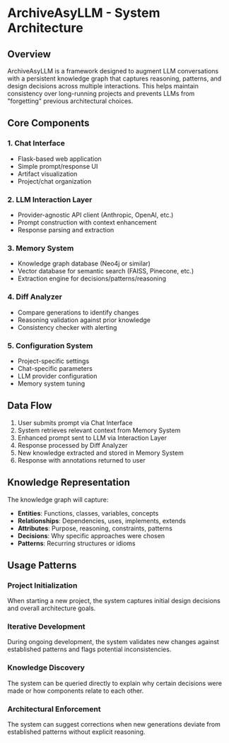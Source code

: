 # ArchiveAsyLLM - System Architecture

## Overview

ArchiveAsyLLM is a framework designed to augment LLM conversations with a persistent knowledge graph that captures reasoning, patterns, and design decisions across multiple interactions. This helps maintain consistency over long-running projects and prevents LLMs from "forgetting" previous architectural choices.

## Core Components

### 1. Chat Interface
- Flask-based web application
- Simple prompt/response UI
- Artifact visualization
- Project/chat organization

### 2. LLM Interaction Layer
- Provider-agnostic API client (Anthropic, OpenAI, etc.)
- Prompt construction with context enhancement
- Response parsing and extraction

### 3. Memory System
- Knowledge graph database (Neo4j or similar)
- Vector database for semantic search (FAISS, Pinecone, etc.)
- Extraction engine for decisions/patterns/reasoning

### 4. Diff Analyzer
- Compare generations to identify changes
- Reasoning validation against prior knowledge
- Consistency checker with alerting

### 5. Configuration System
- Project-specific settings
- Chat-specific parameters
- LLM provider configuration
- Memory system tuning

## Data Flow

1. User submits prompt via Chat Interface
2. System retrieves relevant context from Memory System
3. Enhanced prompt sent to LLM via Interaction Layer
4. Response processed by Diff Analyzer
5. New knowledge extracted and stored in Memory System
6. Response with annotations returned to user

## Knowledge Representation

The knowledge graph will capture:

- **Entities**: Functions, classes, variables, concepts
- **Relationships**: Dependencies, uses, implements, extends
- **Attributes**: Purpose, reasoning, constraints, patterns
- **Decisions**: Why specific approaches were chosen
- **Patterns**: Recurring structures or idioms

## Usage Patterns

### Project Initialization
When starting a new project, the system captures initial design decisions and overall architecture goals.

### Iterative Development
During ongoing development, the system validates new changes against established patterns and flags potential inconsistencies.

### Knowledge Discovery
The system can be queried directly to explain why certain decisions were made or how components relate to each other.

### Architectural Enforcement
The system can suggest corrections when new generations deviate from established patterns without explicit reasoning.